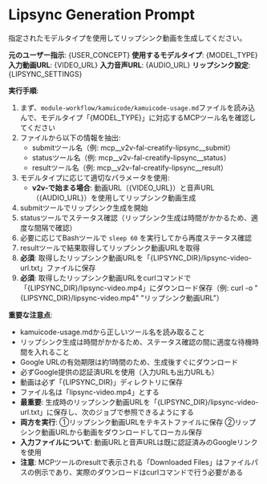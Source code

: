# Lipsync Generation Prompt

指定されたモデルタイプを使用してリップシンク動画を生成してください。

**元のユーザー指示**: {USER_CONCEPT}
**使用するモデルタイプ**: {MODEL_TYPE}
**入力動画URL**: {VIDEO_URL}
**入力音声URL**: {AUDIO_URL}
**リップシンク設定**: {LIPSYNC_SETTINGS}

**実行手順**:
1. まず、`module-workflow/kamuicode/kamuicode-usage.md`ファイルを読み込んで、モデルタイプ「{MODEL_TYPE}」に対応するMCPツール名を確認してください
2. ファイルから以下の情報を抽出:
   - submitツール名（例: mcp__v2v-fal-creatify-lipsync__submit）
   - statusツール名（例: mcp__v2v-fal-creatify-lipsync__status）
   - resultツール名（例: mcp__v2v-fal-creatify-lipsync__result）
3. モデルタイプに応じて適切なパラメータを使用:
   - **v2v-で始まる場合**: 動画URL（{VIDEO_URL}）と音声URL（{AUDIO_URL}）を使用してリップシンク動画生成
4. submitツールでリップシンク生成を開始
5. statusツールでステータス確認（リップシンク生成は時間がかかるため、適度な間隔で確認）
6. 必要に応じてBashツールで `sleep 60` を実行してから再度ステータス確認
7. resultツールで結果取得してリップシンク動画URLを取得
8. **必須**: 取得したリップシンク動画URLを「{LIPSYNC_DIR}/lipsync-video-url.txt」ファイルに保存
9. **必須**: 取得したリップシンク動画URLをcurlコマンドで「{LIPSYNC_DIR}/lipsync-video.mp4」にダウンロード保存（例: curl -o "{LIPSYNC_DIR}/lipsync-video.mp4" "リップシンク動画URL"）

**重要な注意点**:
- kamuicode-usage.mdから正しいツール名を読み取ること
- リップシンク生成は時間がかかるため、ステータス確認の間に適度な待機時間を入れること
- Google URLの有効期限は約1時間のため、生成後すぐにダウンロード
- 必ずGoogle提供の認証済URLを使用（入力URLも出力URLも）
- 動画は必ず「{LIPSYNC_DIR}」ディレクトリに保存
- ファイル名は「lipsync-video.mp4」とする
- **最重要**: 生成時のリップシンク動画URLを「{LIPSYNC_DIR}/lipsync-video-url.txt」に保存し、次のジョブで参照できるようにする
- **両方を実行**: ①リップシンク動画URLをテキストファイルに保存 ②リップシンク動画URLから動画をダウンロードしてローカル保存
- **入力ファイルについて**: 動画URLと音声URLは既に認証済みのGoogleリンクを使用
- **注意**: MCPツールのresultで表示される「Downloaded Files」はファイルパスの例示であり、実際のダウンロードはcurlコマンドで行う必要がある